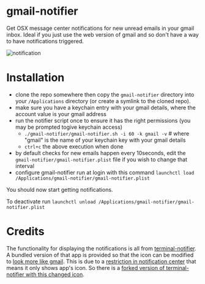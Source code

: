 # gmail-notifier

Get OSX message center notifications for new unread emails in your gmail inbox. Ideal if you just use the web version of
gmail and so don't have a way to have notifications triggered.

![notification](https://raw.github.com/wiki/diffsky/gmail-notifier/notification.jpg)

# Installation

- clone the repo somewhere then copy the `gmail-notifier` directory into your `/Applications` directory (or create a symlink to the cloned repo).
- make sure you have a keychain entry with your gmail details, where the account value is your gmail address
- run the notifier script once to ensure it has the right permissions (you may be prompted togive keychain access)
   - `./gmail-notifier/gmail-notifier.sh -i 60 -k gmail -v` # where "gmail" is the name of your keychain key with your gmail details
   - `ctrl+c` the above execution when done
- by default checks for new emails happen every 10seconds, edit the `gmail-notifier/gmail-notifier.plist` file if you wish to change that interval
- configure gmail-notifier run at login with this command `launchctl load /Applications/gmail-notifier/gmail-notifier.plist`

You should now start getting notifications.

To deactivate run `launchctl unload /Applications/gmail-notifier/gmail-notifier.plist`

# Credits

The functionality for displaying the notifications is all from [terminal-notifier](https://github.com/alloy/terminal-notifier).
A bundled version of that app is provided so that the icon can be modified to [look more like gmail](http://www.iconarchive.com/show/handycons-2-icons-by-jankoatwarpspeed/gmail-icon.html). This is due to a [restriction in notification center](https://github.com/alloy/terminal-notifier/issues/31#issuecomment-9169599) that means it only shows app's icon. So there is a [forked version of terminal-notifier with this changed icon](https://github.com/diffsky/terminal-notifier/tree/gmail-notifier).
